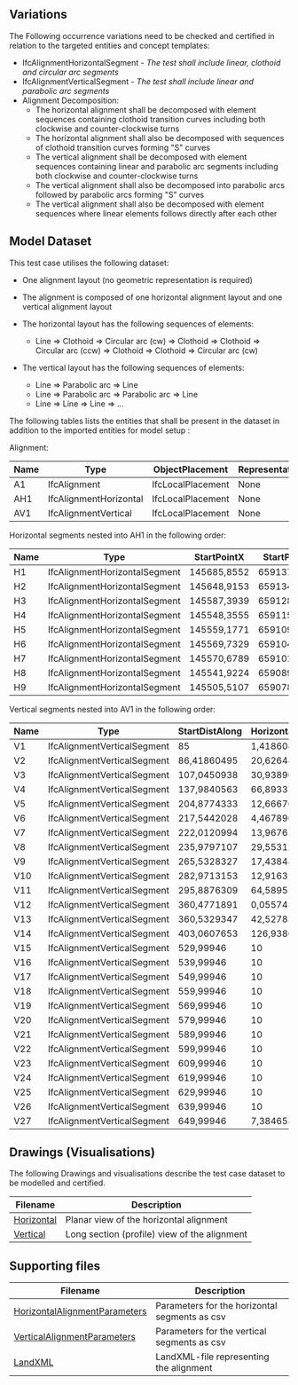 ## Variations
The Following occurrence variations need to be checked and certified in relation to the targeted entities and concept templates:

- IfcAlignmentHorizontalSegment - *The test shall include linear, clothoid and circular arc segments*
- IfcAlignmentVerticalSegment - *The test shall include linear and parabolic arc segments*
- Alignment Decomposition:
  - The horizontal alignment shall be decomposed with element sequences containing clothoid transition curves including both clockwise and counter-clockwise turns
  - The horizontal alignment shall also be decomposed with sequences of clothoid transition curves forming "S" curves
  - The vertical alignment shall be decomposed with element sequences containing linear and parabolic arc segments including both clockwise and counter-clockwise turns
  - The vertical alignment shall also be decomposed into parabolic arcs followed by parabolic arcs forming "S" curves
  - The vertical alignment shall also be decomposed with element sequences where linear elements follows directly after each other

## Model Dataset
This test case utilises the following dataset:

- One alignment layout (no geometric representation is required)
- The alignment is composed of one horizontal alignment layout and one vertical alignment layout
- The horizontal layout has the following sequences of elements:

  - Line => Clothoid => Circular arc (cw) => Clothoid => Clothoid  => Circular arc (ccw) => Clothoid => Clothoid => Circular arc (cw)
- The vertical layout has the following sequences of elements:

  - Line => Parabolic arc => Line
  - Line => Parabolic arc => Parabolic arc => Line
  - Line => Line => Line => ...

The following tables lists the entities that shall be present in the dataset in addition to the imported entities for model setup :

Alignment:

| Name | Type                   | ObjectPlacement   | Representation |
| ---- | ---------------------- | ----------------- | -------------- |
| A1   | IfcAlignment           | IfcLocalPlacement | None           |
| AH1  | IfcAlignmentHorizontal | IfcLocalPlacement | None           |
| AV1  | IfcAlignmentVertical   | IfcLocalPlacement | None           |

Horizontal segments nested into AH1 in the following order:

| Name | Type                          | StartPointX | StartPointY | StartDirection | StartRadius | EndRadius   | Length     | Type_1      |
| ---- | ----------------------------- | ----------- | ----------- | -------------- | ----------- | ----------- | ---------- | ----------- |
| H1   | IfcAlignmentHorizontalSegment | 145685,8552 | 6591370,142 | 3,817860174    | 0           | 0           | 47,36403   | LINE        |
| H2   | IfcAlignmentHorizontalSegment | 145648,9153 | 6591340,498 | 3,817860159    | 0           | 185         | 84,45946   | CLOTHOID    |
| H3   | IfcAlignmentHorizontalSegment | 145587,3939 | 6591282,917 | 4,046128984    | 185         | 185         | 137,211623 | CIRCULARARC |
| H4   | IfcAlignmentHorizontalSegment | 145548,3555 | 6591154,638 | 4,78781345     | 185         | 0           | 59,594595  | CLOTHOID    |
| H5   | IfcAlignmentHorizontalSegment | 145559,1771 | 6591096,104 | 4,948879761    | 0           | -203,799988 | 55,65383   | CLOTHOID    |
| H6   | IfcAlignmentHorizontalSegment | 145569,7329 | 6591041,507 | 4,812339587    | -203,799988 | -203,799988 | 25,757113  | CIRCULARARC |
| H7   | IfcAlignmentHorizontalSegment | 145570,6789 | 6591015,784 | 4,68595602     | -203,799988 | 0           | 125,614636 | CLOTHOID    |
| H8   | IfcAlignmentHorizontalSegment | 145541,9224 | 6590894,05  | 4,377775936    | 0           | 851,999999  | 118,881381 | CLOTHOID    |
| H9   | IfcAlignmentHorizontalSegment | 145505,5107 | 6590780,909 | 4,447541815    | 851,999999  | 851,999999  | 2,84745    | CIRCULARARC |

Vertical segments nested into AV1 in the following order:

| Name | Type                        | StartDistAlong | HorizontalLength | StartHeight | StartGradient | EndGradient | Radius       | Type_1           |
| ---- | --------------------------- | -------------- | ---------------- | ----------- | ------------- | ----------- | ------------ | ---------------- |
| V1   | IfcAlignmentVerticalSegment | 85             | 1,41860495       | 15,82       | 0,009739982   | 0,009739982 | 0            | CONSTANTGRADIENT |
| V2   | IfcAlignmentVerticalSegment | 86,41860495    | 20,6264881       | 15,83381719 | 0,009739982   | 0,023047408 | 1549,998375  | PARABOLICARC     |
| V3   | IfcAlignmentVerticalSegment | 107,0450938    | 30,9389625       | 16,17196156 | 0,023047408   | 0,016859621 | -5000,004241 | PARABOLICARC     |
| V4   | IfcAlignmentVerticalSegment | 137,9840563    | 66,893377        | 16,78930258 | 0,016859621   | 0,016859621 | 0            | CONSTANTGRADIENT |
| V5   | IfcAlignmentVerticalSegment | 204,8774333    | 12,6667695       | 17,91709954 | 0,016859621   | 0,012637385 | -3000,015228 | PARABOLICARC     |
| V6   | IfcAlignmentVerticalSegment | 217,5442028    | 4,4678966        | 18,10391542 | 0,012637385   | 0,012637385 | 0            | CONSTANTGRADIENT |
| V7   | IfcAlignmentVerticalSegment | 222,0120994    | 13,9676113       | 18,16037796 | 0,012637385   | 0,017293222 | 3000,021522  | PARABOLICARC     |
| V8   | IfcAlignmentVerticalSegment | 235,9797107    | 29,55312205      | 18,36940751 | 0,017293222   | 0,017293222 | 0            | CONSTANTGRADIENT |
| V9   | IfcAlignmentVerticalSegment | 265,5328327    | 17,4384826       | 18,88047622 | 0,017293222   | 0,023106068 | 2999,990831  | PARABOLICARC     |
| V10  | IfcAlignmentVerticalSegment | 282,9713153    | 12,9163156       | 19,23272738 | 0,023106068   | 0,023106068 | 0            | CONSTANTGRADIENT |
| V11  | IfcAlignmentVerticalSegment | 295,8876309    | 64,5895582       | 19,53117264 | 0,023106068   | 0,045000824 | 2950,001197  | PARABOLICARC     |
| V12  | IfcAlignmentVerticalSegment | 360,4771891    | 0,0557456        | 21,73066968 | 0,045000824   | 0,045000824 | 0            | CONSTANTGRADIENT |
| V13  | IfcAlignmentVerticalSegment | 360,5329347    | 42,5278306       | 21,73317828 | 0,045000824   | 0,030824882 | -3000,000288 | PARABOLICARC     |
| V14  | IfcAlignmentVerticalSegment | 403,0607653    | 126,9386947      | 23,34552968 | 0,030824882   | 0,030824882 | 0            | CONSTANTGRADIENT |
| V15  | IfcAlignmentVerticalSegment | 529,99946      | 10               | 27,2584     | 0,028668      | 0,028668    | 0            | CONSTANTGRADIENT |
| V16  | IfcAlignmentVerticalSegment | 539,99946      | 10               | 27,54508    | 0,027292      | 0,027292    | 0            | CONSTANTGRADIENT |
| V17  | IfcAlignmentVerticalSegment | 549,99946      | 10               | 27,818      | 0,026832      | 0,026832    | 0            | CONSTANTGRADIENT |
| V18  | IfcAlignmentVerticalSegment | 559,99946      | 10               | 28,08632    | 0,026325      | 0,026325    | 0            | CONSTANTGRADIENT |
| V19  | IfcAlignmentVerticalSegment | 569,99946      | 10               | 28,34957    | 0,02537       | 0,02537     | 0            | CONSTANTGRADIENT |
| V20  | IfcAlignmentVerticalSegment | 579,99946      | 10               | 28,60327    | 0,020813      | 0,020813    | 0            | CONSTANTGRADIENT |
| V21  | IfcAlignmentVerticalSegment | 589,99946      | 10               | 28,8114     | 0,020176      | 0,020176    | 0            | CONSTANTGRADIENT |
| V22  | IfcAlignmentVerticalSegment | 599,99946      | 10               | 29,01316    | 0,019498      | 0,019498    | 0            | CONSTANTGRADIENT |
| V23  | IfcAlignmentVerticalSegment | 609,99946      | 10               | 29,20814    | 0,018781      | 0,018781    | 0            | CONSTANTGRADIENT |
| V24  | IfcAlignmentVerticalSegment | 619,99946      | 10               | 29,39595    | 0,018022      | 0,018022    | 0            | CONSTANTGRADIENT |
| V25  | IfcAlignmentVerticalSegment | 629,99946      | 10               | 29,57617    | 0,017226      | 0,017226    | 0            | CONSTANTGRADIENT |
| V26  | IfcAlignmentVerticalSegment | 639,99946      | 10               | 29,74843    | 0,01639       | 0,01639     | 0            | CONSTANTGRADIENT |
| V27  | IfcAlignmentVerticalSegment | 649,99946      | 7,384658         | 29,91233    | 0,015674389   | 0,015674389 | 0            | CONSTANTGRADIENT |

## Drawings (Visualisations)

The following Drawings and visualisations describe the test case dataset to be modelled and certified.

| Filename                           | Description                                  |
| ---------------------------------- | -------------------------------------------- |
| [Horizontal](./Horizontal.PNG)     | Planar view of the horizontal alignment      |
| [Vertical](./T616AAC0_profile.pdf) | Long section (profile) view of the alignment |


## Supporting files

| Filename                                                     | Description                                   |
| ------------------------------------------------------------ | --------------------------------------------- |
| [HorizontalAlignmentParameters](./HorizontalAlignmentParameters.csv) | Parameters for the horizontal segments as csv |
| [VerticalAlignmentParameters](./VerticalAlignmentParameters.csv) | Parameters for the vertical segments as csv   |
| [LandXML](./T616AAC0.ifc)                                    | LandXML-file representing the alignment       |